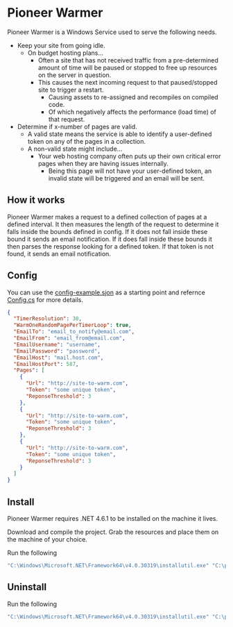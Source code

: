 # Pioneer Warmer
Pioneer Warmer is a Windows Service used to serve the following needs.

* Keep your site from going idle.
  * On budget hosting plans...
    * Often a site that has not received traffic from a pre-determined amount of time will be paused or stopped to free up resources on the server in question.
    * This causes the next incoming request to that paused/stopped site to trigger a restart.
      * Causing assets to re-assigned and recompiles on compiled code.  
      * Of which negatively affects the performance (load time) of that request. 
* Determine if x-number of pages are valid.
  * A valid state means the service is able to identify a user-defined token on any of the pages in a collection.
  * A non-valid state might include...
    * Your web hosting company often puts up their own critical error pages when they are having issues internally.
      * Being this page will not have your user-defined token, an invalid state will be triggered and an email will be sent.

## How it works
Pioneer Warmer makes a request to a defined collection of pages at a defined interval. 
It then measures the length of the request to determine it falls inside the bounds defined in config. 
If it does not fall inside these bound it sends an email notification. 
If it does fall inside these bounds it then parses the response looking for a defined token. 
If that token is not found, it sends an email notification. 

## Config
You can use the [config-example.sjon](config-example.json) as a starting point and refernce [Config.cs](config.cs) for more details.

```json
{
  "TimerResolution": 30,
  "WarmOneRandomPagePerTimerLoop": true,
  "EmailTo": "email_to_notify@email.com",
  "EmailFrom": "email_from@email.com",
  "EmailUsername": "username",
  "EmailPassword": "password",
  "EmailHost": "mail.host.com",
  "EmailHostPort": 587,
  "Pages": [
    {
      "Url": "http://site-to-warm.com",
      "Token": "some unique token",
      "ReponseThreshold": 3
    },
    {
      "Url": "http://site-to-warm.com",
      "Token": "some unique token",
      "ReponseThreshold": 3
    },
    {
      "Url": "http://site-to-warm.com",
      "Token": "some unique token",
      "ReponseThreshold": 3
    }
  ]
}
```


## Install
Pioneer Warmer requires .NET 4.6.1 to be installed on the machine it lives.

Download and compile the project. Grab the resources and place them on the machine of your choice. 

 Run the following
```bash
"C:\Windows\Microsoft.NET\Framework64\v4.0.30319\installutil.exe" "C:\pioneer\pioneer.warmer\Pioneer.Warmer.Service.exe"
```

## Uninstall

Run the following
```bash
"C:\Windows\Microsoft.NET\Framework64\v4.0.30319\installutil.exe" "C:\pioneer\pioneer.warmer\Pioneer.Warmer.Service.exe" /u
```
